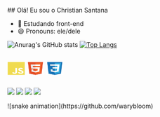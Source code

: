 ​## Olá! Eu sou o Christian Santana

- 🌱 Estudando front-end
- 😄 Pronouns: ele/dele



![Anurag's GitHub stats](https://github-readme-stats.vercel.app/api?username=warybloom&show_icons=true&theme=dark)
[![Top Langs](https://github-readme-stats.vercel.app/api/top-langs/?username=warybloom&layout=compact&theme=dark)](https://github.com/warybloom/github-readme-stats)

<div style="display: inline_block"><br>
  <img align="center" alt="Rafa-Js" height="30" width="40" src="https://raw.githubusercontent.com/devicons/devicon/master/icons/javascript/javascript-plain.svg">
  <img align="center" alt="Rafa-HTML" height="30" width="40" src="https://raw.githubusercontent.com/devicons/devicon/master/icons/html5/html5-original.svg">
  <img align="center" alt="Rafa-CSS" height="30" width="40" src="https://raw.githubusercontent.com/devicons/devicon/master/icons/css3/css3-original.svg">
 </div>
 
 
 ##
 
 
 <div>
  

  <a href="[https://instagram.com/rafaballerini](https://www.instagram.com/chrs_santana/)" target="_blank"><img src="https://img.shields.io/badge/-Instagram-%23E4405F?style=for-the-badge&logo=instagram&logoColor=white" target="_blank"></a>
 <a href="[https://discord.gg/wagxzStdcR](https://discord.gg/dauFpXhj)" target="_blank"><img src="https://img.shields.io/badge/Discord-7289DA?style=for-the-badge&logo=discord&logoColor=white" target="_blank"></a> 
   <a href = "mailto:kimedeiros69@gmail.com"><img src="https://img.shields.io/badge/-Gmail-%23333?style=for-the-badge&logo=gmail&logoColor=white" target="_blank"></a>
  <a href="[[https://github.com/warybloom](https://www.linkedin.com/in/christian-santana-960869248/)](https://www.linkedin.com/in/christian-santana-960869248/)" target="_blank"><img src="https://img.shields.io/badge/-LinkedIn-%230077B5?style=for-the-badge&logo=linkedin&logoColor=white" target="_blank"></a>
  </div>
  
  
  <div>
  ![snake animation](https://github.com/warybloom)
  </div>
